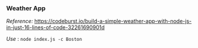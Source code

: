### Weather App

*Reference:* https://codeburst.io/build-a-simple-weather-app-with-node-js-in-just-16-lines-of-code-32261690901d


*Use* : `node index.js -c Boston`